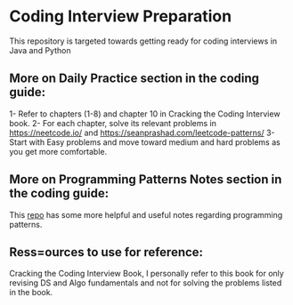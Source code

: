 # Coding Interview Preparation
This repository is targeted towards getting ready for coding interviews in Java and Python


## More on **Daily Practice** section in the coding guide:
1- Refer to chapters (1-8) and chapter 10 in Cracking the Coding Interview book.
2- For each chapter, solve its relevant problems in https://neetcode.io/ and https://seanprashad.com/leetcode-patterns/
3- Start with Easy problems and move toward medium and hard problems as you get more comfortable.

## More on **Programming Patterns Notes** section in the coding guide:
This [repo]([url](https://github.com/SeanPrashad/leetcode-patterns)) has some more helpful and useful notes regarding programming patterns.

## Ress=ources to use for reference:
Cracking the Coding Interview Book, I personally refer to this book for only revising DS and Algo fundamentals and not for solving the problems listed in the book.
